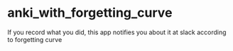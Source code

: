 # anki_with_forgetting_curve
If you record what you did, this app notifies you about it at slack according to forgetting curve 
